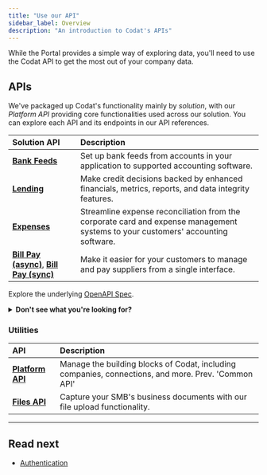 ```yaml
---
title: "Use our API"
sidebar_label: Overview
description: "An introduction to Codat's APIs"
---
```


While the Portal provides a simple way of exploring data, you'll need to use the Codat API to get the most out of your company data.

## APIs

We've packaged up Codat's functionality mainly by _solution_, with our _Platform API_ providing core functionalities used across our solution. You can explore each API and its endpoints in our API references.

| Solution API                                                                                       | Description                                                                                                                      |
| :------------------------------------------------------------------------------------------------- | :------------------------------------------------------------------------------------------------------------------------------- |
| **[Bank Feeds](/bank-feeds-api)**                                                                  | Set up bank feeds from accounts in your application to supported accounting software.                                            |
| **[Lending](/lending-api)**                                                                        | Make credit decisions backed by enhanced financials, metrics, reports, and data integrity features.                              |
| **[Expenses](/sync-for-expenses-api)**                                                             | Streamline expense reconciliation from the corporate card and expense management systems to your customers' accounting software. |
| **[Bill Pay (async)](/sync-for-payables-api)**, **[Bill Pay (sync)](/sync-for-payables-v2-api#/)** | Make it easier for your customers to manage and pay suppliers from a single interface.                                           |

Explore the underlying [OpenAPI Spec](https://github.com/codatio/oas).

<details>
  <summary><b>Don't see what you're looking for?</b></summary>  
  
  We've recently <a href="/updates/230901-new-products">reorganized our solutions</a>. You can find the OpenAPI specifications you may have been using before here:

  <li><a href="/sync-for-commerce-v1-api">Sync for Commerce API v1</a></li>
  <li><a href="/sync-for-expenses-v1-api">Sync for Expenses API v1</a></li>
  <li><a href="/accounting-api">Accounting API</a></li>
  <li><a href="/banking-api">Banking API</a></li>
  <li><a href="/commerce-api">Commerce API</a></li>
</details>

### Utilities

| API                            | Description                                                                                         |
| :----------------------------- | :-------------------------------------------------------------------------------------------------- |
| **[Platform API](/codat-api)** | Manage the building blocks of Codat, including companies, connections, and more. Prev. 'Common API' |
| **[Files API](/files-api)**    | Capture your SMB's business documents with our file upload functionality.                           |

---

## Read next

- [Authentication](/using-the-api/authentication)
